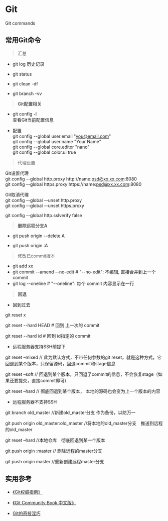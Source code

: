 # Git
Git commands


## 常用Git命令

> 汇总   

- git log  历史记录

- git status  

- git clean -df	  

- git branch -vv  


> **Git配置相关**    

- git config -l   
查看Git当前配置信息

- 配置  
git config --global user.email "you@email.com"    
git config --global user.name "Your Name"    
git config --global core.editor "nano"     
git config --global color.ui true    

> 代理设置

Git设置代理  
git config --global http.proxy http://name:psd@xx.xx.com:8080  
git config --global https.proxy https://name:psd@xx.xx.com:8080  

Git取消代理  
git config --global --unset http.proxy  
git config --global --unset https.proxy  

git config --global http.sslverify false

> **删除远程分支A**    

- git push origin --delete A    

- git push origin :A    


> 修改已commit版本

- git add xx
- git commit --amend --no-edit   # "--no-edit": 不编辑, 直接合并到上一个 commit
- git log --oneline    # "--oneline": 每个 commit 内容显示在一行

> **回退**    


- 回到过去

git reset x

git reset --hard HEAD  # 回到 上一次的 commit

git reset --hard id    # 回到 id指定的 commit

- 远程服务器支持SSH前提下    

git reset –mixed   // 此为默认方式，不带任何参数的git reset，就是这种方式，它回退到某个版本，只保留源码，回退commit和stage信息

git reset –soft    // 回退到某个版本，只回退了commit的信息，不会恢复stage（如果还要提交，直接commit即可)

git reset –hard    // 彻底回退到某个版本， 本地的源码也会变为上一个版本的内容

- 远程服务器不支持SSH    

git branch old_master  //新建old_master分支 作为备份，以防万一

git push origin old_master:old_master //将本地的old_master分支　推送到远程的old_master

git reset –hard //本地仓库　彻底回退到某一个版本

git push origin :master // 删除远程的master分支

git push origin master //重新创建远程master分支


## 实用参考  

- [《Git权威指南》]()

- [《Git Community Book 中文版》](http://gitbook.liuhui998.com/index.html)

- [Git的奇技淫巧](https://github.com/521xueweihan/git-tips)





